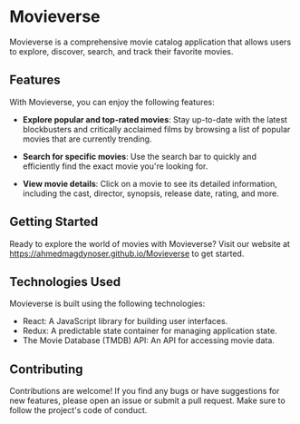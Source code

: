 # Movieverse

Movieverse is a comprehensive movie catalog application that allows users to explore, discover, search, and track their favorite movies.

## Features

With Movieverse, you can enjoy the following features:

- **Explore popular and top-rated movies**: Stay up-to-date with the latest blockbusters and critically acclaimed films by browsing a list of popular movies that are currently trending.

- **Search for specific movies**: Use the search bar to quickly and efficiently find the exact movie you're looking for.

- **View movie details**: Click on a movie to see its detailed information, including the cast, director, synopsis, release date, rating, and more.

## Getting Started

Ready to explore the world of movies with Movieverse? Visit our website at https://ahmedmagdynoser.github.io/Movieverse to get started.

## Technologies Used

Movieverse is built using the following technologies:

- React: A JavaScript library for building user interfaces.
- Redux: A predictable state container for managing application state.
- The Movie Database (TMDB) API: An API for accessing movie data.

## Contributing

Contributions are welcome! If you find any bugs or have suggestions for new features, please open an issue or submit a pull request. Make sure to follow the project's code of conduct.
